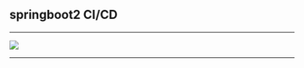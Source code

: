 ## springboot2 CI/CD

 <hr>
 <img src=https://media.istockphoto.com/id/1154370446/ko/%EC%82%AC%EC%A7%84/%ED%9D%B0%EC%83%89-%EB%B0%B0%EA%B2%BD%EC%97%90-%EA%B3%A0%EB%A6%BD-%EB%90%9C-%EB%B0%94%EC%9C%84-%EC%A0%9C%EC%8A%A4%EC%B2%98%EB%A5%BC-%EB%B3%B4%EC%97%AC%EC%A3%BC%EB%8A%94-%EB%85%B9%EC%83%89-%EC%84%A0%EA%B8%80%EB%9D%BC%EC%8A%A4%EC%97%90-%EC%9E%AC%EB%AF%B8-%EB%84%88%EA%B5%AC%EB%A6%AC.jpg?s=612x612&w=0&k=20&c=atEjJlw_9g7W6SBgISn3sebRa94-zw5GGgyeddCf-AU=>
 <hr>
